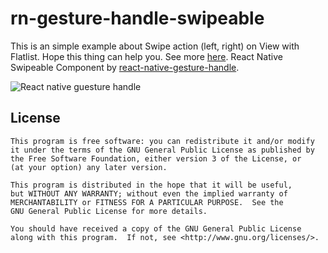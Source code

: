 # rn-gesture-handle-swipeable
This is an simple example about Swipe action (left, right) on View with Flatlist. Hope this thing can help you. See more [here](https://docs.swmansion.com/react-native-gesture-handler/docs/).
React Native Swipeable Component by [react-native-gesture-handle](https://docs.swmansion.com/react-native-gesture-handler/docs/component-swipeable).

![React native guesture handle](https://docs.swmansion.com/react-native-gesture-handler/gifs/sampleswipeable.gif)


## License

    This program is free software: you can redistribute it and/or modify
    it under the terms of the GNU General Public License as published by
    the Free Software Foundation, either version 3 of the License, or
    (at your option) any later version.

    This program is distributed in the hope that it will be useful,
    but WITHOUT ANY WARRANTY; without even the implied warranty of
    MERCHANTABILITY or FITNESS FOR A PARTICULAR PURPOSE.  See the
    GNU General Public License for more details.

    You should have received a copy of the GNU General Public License
    along with this program.  If not, see <http://www.gnu.org/licenses/>.
